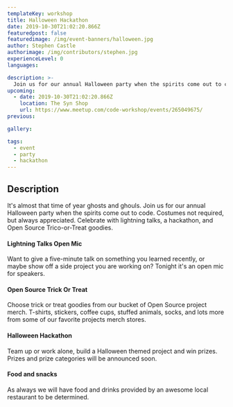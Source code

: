 ```yaml
---
templateKey: workshop
title: Halloween Hackathon
date: 2019-10-30T21:02:20.866Z
featuredpost: false
featuredimage: /img/event-banners/halloween.jpg
author: Stephen Castle
authorimage: /img/contributors/stephen.jpg
experienceLevel: 0
languages:

description: >-
  Join us for our annual Halloween party when the spirits come out to code. Costumes not required, but always appreciated. Celebrate with lightning talks, a Halloweenn hackathon with great prizes, and Open Source Trick-or-Treat goodies and awesome food. 
upcoming:
  - date: 2019-10-30T21:02:20.866Z
    location: The Syn Shop
    url: https://www.meetup.com/code-workshop/events/265049675/
previous:

gallery:

tags:
  - event
  - party
  - hackathon
---
```


## Description

It's almost that time of year ghosts and ghouls. Join us for our annual Halloween party when the spirits come out to code. Costumes not required, but always appreciated. Celebrate with lightning talks, a hackathon, and Open Source Trico-or-Treat goodies.

#### Lightning Talks Open Mic

Want to give a five-minute talk on something you learned recently, or maybe show off a side project you are working on? Tonight it's an open mic for speakers.

#### Open Source Trick Or Treat

Choose trick or treat goodies from our bucket of Open Source project merch. T-shirts, stickers, coffee cups, stuffed animals, socks, and lots more from some of our favorite projects merch stores.

#### Halloween Hackathon

Team up or work alone, build a Halloween themed project and win prizes. Prizes and prize categories will be announced soon.

#### Food and snacks

As always we will have food and drinks provided by an awesome local restaurant to be determined.